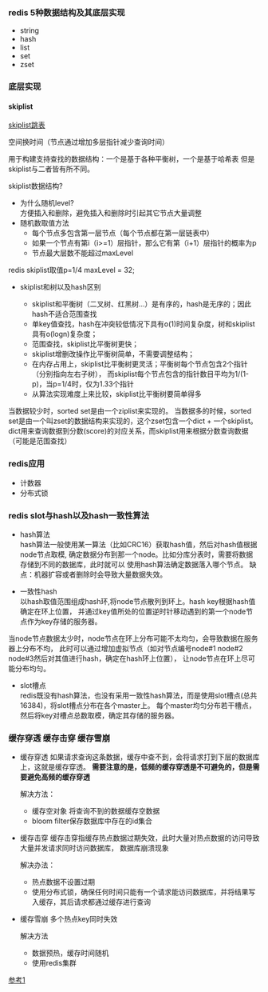 ### redis 5种数据结构及其底层实现
- string
- hash 
- list
- set
- zset

### 底层实现

#### skiplist 
[skiplist跳表](http://zhangtielei.com/posts/blog-redis-skiplist.html)

空间换时间（节点通过增加多层指针减少查询时间）

用于构建支持查找的数据结构：一个是基于各种平衡树，一个是基于哈希表
但是skiplist与二者皆有所不同。

skiplist数据结构? 
- 为什么随机level?   
方便插入和删除，避免插入和删除时引起其它节点大量调整
- 随机数取值方法
    * 每个节点多包含第一层节点（每个节点都在第一层链表中）
    * 如果一个节点有第i（i>=1）层指针，那么它有第（i+1）层指针的概率为p
    * 节点最大层数不能超过maxLevel
    
redis skiplist取值p=1/4 maxLevel = 32;

- skiplist和树以及hash区别

    - skiplist和平衡树（二叉树、红黑树...）是有序的，hash是无序的；因此hash不适合范围查找
    - 单key值查找，hash在冲突较低情况下具有o(1)时间复杂度，树和skiplist具有o(logn)复杂度；
    - 范围查找，skiplist比平衡树更快； 
    - skiplist增删改操作比平衡树简单，不需要调整结构；
    - 在内存占用上，skiplist比平衡树更灵活；平衡树每个节点包含2个指针（分别指向左右子树），
    而skiplist每个节点包含的指针数目平均为1/(1-p)，当p=1/4时，仅为1.33个指针
    - 从算法实现难度上来比较，skiplist比平衡树要简单得多

当数据较少时，sorted set是由一个ziplist来实现的。
当数据多的时候，sorted set是由一个叫zset的数据结构来实现的，这个zset包含一个dict + 一个skiplist。
dict用来查询数据到分数(score)的对应关系，而skiplist用来根据分数查询数据（可能是范围查找）

### redis应用

- 计数器
- 分布式锁


### redis slot与hash以及hash一致性算法
- hash算法   
hash算法一般使用某一算法（比如CRC16）获取hash值，然后对hash值根据node节点取模,
确定数据分布到那一个node。比如分库分表时，需要将数据存储到不同的数据库，此时就可以
使用hash算法确定数据落入哪个节点。
缺点：机器扩容或者删除时会导致大量数据失效。

- 一致性hash   
以hash取值范围组成hash环,将node节点散列到环上。hash key根据hash值确定在环上位置，
并通过key值所处的位置逆时针移动遇到的第一个node节点作为key存储的服务器。

当node节点数据太少时，node节点在环上分布可能不太均匀，会导致数据在服务器上分布不均，
此时可以通过增加虚拟节点（如对节点编号node#1 node#2 node#3然后对其值进行hash，确定在hash环上位置），
让node节点在环上尽可能分布均匀。

- slot槽点    
redis既没有hash算法，也没有采用一致性hash算法，而是使用slot槽点(总共16384)，将slot槽点分布在各个master上。
每个master均匀分布若干槽点，然后将key对槽点总数取模，确定其存储的服务器。

### 缓存穿透 缓存击穿 缓存雪崩

- 缓存穿透
如果请求查询这条数据，缓存中查不到，会将请求打到下层的数据库上，这就是缓存穿透。
**需要注意的是，低频的缓存穿透是不可避免的，但是需要避免高频的缓存穿透**

    解决方法：   
    * 缓存空对象 将查询不到的数据缓存空数据
    * bloom filter保存数据库中存在的id集合

- 缓存击穿
缓存击穿指缓存热点数据过期失效，此时大量对热点数据的访问导致大量并发请求同时访问数据库，
数据库崩溃现象

    解决办法：
    * 热点数据不设置过期
    * 使用分布式锁，确保任何时间只能有一个请求能访问数据库，并将结果写入缓存，其后请求都通过缓存进行查询

- 缓存雪崩
多个热点key同时失效


   解决方法
   * 数据预热，缓存时间随机
   * 使用redis集群
    
    

[参考1](https://juejin.im/post/6847902224144662542)

   
